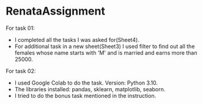 # RenataAssignment

For task 01:
* I completed all the tasks I was asked for(Sheet4).
* For additional task in a new sheet(Sheet3) I used filter to find out all the females whose name starts with 'M' and is married and earns more than 25000.

For task 02:
* I used Google Colab to do the task. Version: Python 3.10.
* The libraries installed: pandas, sklearn, matplotlib, seaborn.
* I tried to do the bonus task mentioned in the instruction.
